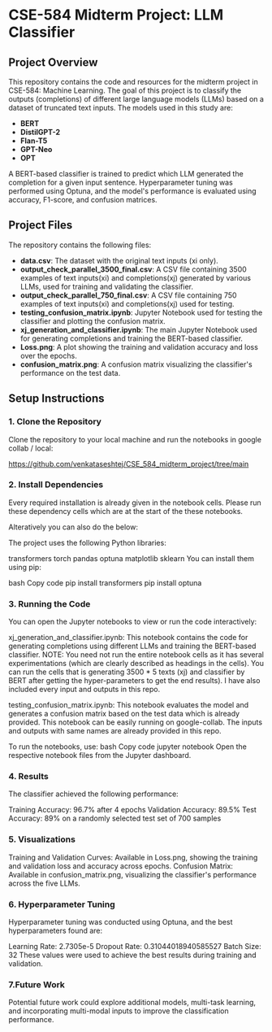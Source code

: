# CSE-584 Midterm Project: LLM Classifier

## Project Overview

This repository contains the code and resources for the midterm project in CSE-584: Machine Learning. The goal of this project is to classify the outputs (completions) of different large language models (LLMs) based on a dataset of truncated text inputs. The models used in this study are:

- **BERT**
- **DistilGPT-2**
- **Flan-T5**
- **GPT-Neo**
- **OPT**

A BERT-based classifier is trained to predict which LLM generated the completion for a given input sentence. Hyperparameter tuning was performed using Optuna, and the model's performance is evaluated using accuracy, F1-score, and confusion matrices.

## Project Files

The repository contains the following files:

- **data.csv**: The dataset with the original text inputs (xi only).
- **output_check_parallel_3500_final.csv**: A CSV file containing 3500 examples of text inputs(xi) and completions(xj) generated by various LLMs, used for training and validating the classifier.
- **output_check_parallel_750_final.csv**: A CSV file containing 750 examples of text inputs(xi) and completions(xj) used for testing.
- **testing_confusion_matrix.ipynb**: Jupyter Notebook used for testing the classifier and plotting the confusion matrix.
- **xj_generation_and_classifier.ipynb**: The main Jupyter Notebook used for generating completions and training the BERT-based classifier.
- **Loss.png**: A plot showing the training and validation accuracy and loss over the epochs.
- **confusion_matrix.png**: A confusion matrix visualizing the classifier's performance on the test data.

## Setup Instructions

### 1. Clone the Repository 

Clone the repository to your local machine and run the notebooks in google collab / local:


https://github.com/venkataseshtej/CSE_584_midterm_project/tree/main

### 2. Install Dependencies
Every required installation is already given in the notebook cells. Please run these dependency cells which are at the start of the these notebooks.

Alteratively you can also do the below:

The project uses the following Python libraries:

transformers
torch
pandas
optuna
matplotlib
sklearn
You can install them using pip:


bash
Copy code
pip install transformers 
pip install optuna 

### 3. Running the Code
You can open the Jupyter notebooks to view or run the code interactively:

xj_generation_and_classifier.ipynb: This notebook contains the code for generating completions using different LLMs and training the BERT-based classifier.
NOTE: You need not run the entire notebook cells as it has several experimentations (which are clearly described as headings in the cells). You can run the cells that is generating 3500 * 5 texts (xj) and classifier by BERT after getting the hyper-parameters to get the end results). I have also included every input and outputs in this repo. 

testing_confusion_matrix.ipynb: This notebook evaluates the model and generates a confusion matrix based on the test data which is already provided. This notebook can be easily running on google-collab. The inputs and outputs with same names are already provided in this repo.

To run the notebooks, use:
bash
Copy code
jupyter notebook
Open the respective notebook files from the Jupyter dashboard.

### 4. Results
The classifier achieved the following performance:

Training Accuracy: 96.7% after 4 epochs
Validation Accuracy: 89.5%
Test Accuracy: 89% on a randomly selected test set of 700 samples

### 5. Visualizations
Training and Validation Curves: Available in Loss.png, showing the training and validation loss and accuracy across epochs.
Confusion Matrix: Available in confusion_matrix.png, visualizing the classifier's performance across the five LLMs.

### 6. Hyperparameter Tuning
Hyperparameter tuning was conducted using Optuna, and the best hyperparameters found are:

Learning Rate: 2.7305e-5
Dropout Rate: 0.31044018940585527
Batch Size: 32
These values were used to achieve the best results during training and validation.

### 7.Future Work
Potential future work could explore additional models, multi-task learning, and incorporating multi-modal inputs to improve the classification performance.
